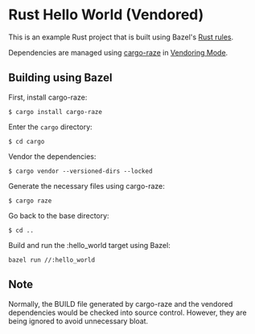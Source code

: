 # Rust Hello World (Vendored)

This is an example Rust project that is built using Bazel's [Rust rules](https://github.com/bazelbuild/rules_rust).  

Dependencies are managed using [cargo-raze](https://github.com/google/cargo-raze) in [Vendoring Mode](https://github.com/google/cargo-raze#vendoring-mode).

## Building using Bazel
First, install cargo-raze:
```shell
$ cargo install cargo-raze
```
Enter the `cargo` directory:
```shell
$ cd cargo
```
Vendor the dependencies:
```shell
$ cargo vendor --versioned-dirs --locked
```
Generate the necessary files using cargo-raze:
```shell
$ cargo raze
```
Go back to the base directory:
```shell
$ cd ..
```
Build and run the :hello_world target using Bazel:
```shell
bazel run //:hello_world
```
## Note
Normally, the BUILD file generated by cargo-raze and the vendored dependencies would be checked into source control.
However, they are being ignored to avoid unnecessary bloat.
